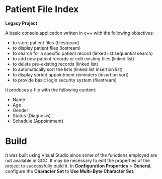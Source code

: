 # Patient File Index

**Legacy Project**

A basic console application written in c++ with the following objectives:
- to store patient files (filestream)
- to display patient files (iostream)
- to search for a specific patient record (linked list sequential search)
- to add new patient records or edit existing files (linked list)
- to delete pre-existing records (linked list)
- to automatically sort the lists (linked list insertion list)
- to display sorted appointment reminders (insertion sort)
- to provide basic login security system (filestream)

It produces a file with the following content:
- Name
- Age
- Gender
- Status (Diagnosis)
- Schedule (Appointment)

# Build

It was built using Visual Studio since some of the functions employed are not available in GCC.
It may be necessary to edit the properties of the project to successfully build it.
In **Configuration Properties** > **General**, configure the **Character Set** to **Use Multi-Byte Character Set**.